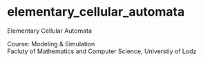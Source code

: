 # elementary_cellular_automata
Elementary Cellular Automata

Course: Modeling & Simulation  
Facluty of Mathematics and Computer Science, Universtiy of Lodz

